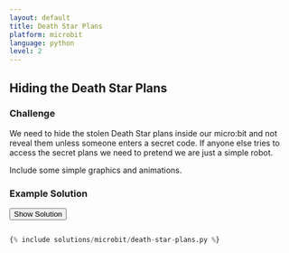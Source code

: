 ```yaml
---
layout: default
title: Death Star Plans
platform: microbit
language: python
level: 2
---
```

## Hiding the Death Star Plans

### Challenge

We need to hide the stolen Death Star plans inside our micro:bit and not reveal them unless someone enters a secret code. If anyone else tries to
access the secret plans we need to pretend we are just a simple robot.

Include some simple graphics and animations.


### Example Solution

<button onclick="show_hide_solution()">Show Solution</button>

```python

{% include solutions/microbit/death-star-plans.py %}

```
